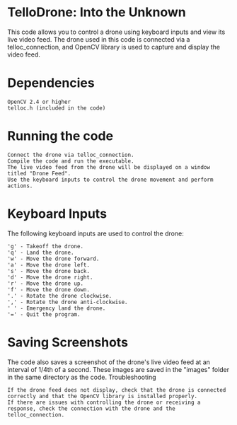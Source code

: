 # TelloDrone: Into the Unknown
This code allows you to control a drone using keyboard inputs and view its live video feed. The drone used in this code is connected via a telloc_connection, and OpenCV library is used to capture and display the video feed.
# Dependencies

    OpenCV 2.4 or higher
    telloc.h (included in the code)

# Running the code

    Connect the drone via telloc_connection.
    Compile the code and run the executable.
    The live video feed from the drone will be displayed on a window titled "Drone Feed".
    Use the keyboard inputs to control the drone movement and perform actions.

# Keyboard Inputs

The following keyboard inputs are used to control the drone:

    'g' - Takeoff the drone.
    'q' - Land the drone.
    'w' - Move the drone forward.
    'a' - Move the drone left.
    's' - Move the drone back.
    'd' - Move the drone right.
    'r' - Move the drone up.
    'f' - Move the drone down.
    '.' - Rotate the drone clockwise.
    ',' - Rotate the drone anti-clockwise.
    ' ' - Emergency land the drone.
    '=' - Quit the program.

# Saving Screenshots

The code also saves a screenshot of the drone's live video feed at an interval of 1/4th of a second. These images are saved in the "images" folder in the same directory as the code.
Troubleshooting

    If the drone feed does not display, check that the drone is connected correctly and that the OpenCV library is installed properly.
    If there are issues with controlling the drone or receiving a response, check the connection with the drone and the telloc_connection.
